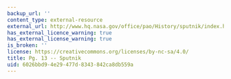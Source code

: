 ```yaml
---
backup_url: ''
content_type: external-resource
external_url: http://www.hq.nasa.gov/office/pao/History/sputnik/index.html
has_external_licence_warning: true
has_external_license_warning: true
is_broken: ''
license: https://creativecommons.org/licenses/by-nc-sa/4.0/
title: Pg. 13 -- Sputnik
uid: 6026bbd9-4e29-477d-8343-842ca8db559a
---
```

